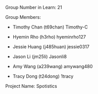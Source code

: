 Group Number in Learn: 21

Group Members:

- Timothy Chan (t69chan) Timothy-C

- Hyemin Rho (h3rho) hyeminrho127

- Jessie Huang (j485huan) jessie0317

- Jason Li (jm25li) Jasonli8

- Amy Wang (a239wang) amywang480

- Tracy Dong (t24dong) 1tracy

Project Name: Spotistics

